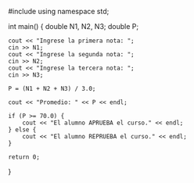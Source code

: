 #include <iostream>
using namespace std;

int main() 
{
    double N1, N2, N3;
    double P;

    cout << "Ingrese la primera nota: ";
    cin >> N1;
    cout << "Ingrese la segunda nota: ";
    cin >> N2;
    cout << "Ingrese la tercera nota: ";
    cin >> N3;

    P = (N1 + N2 + N3) / 3.0;

    cout << "Promedio: " << P << endl;

    if (P >= 70.0) {
        cout << "El alumno APRUEBA el curso." << endl;
    } else {
        cout << "El alumno REPRUEBA el curso." << endl;
    }

    return 0;
}
